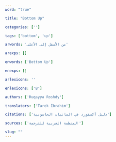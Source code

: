 ```yaml
---
word: "true"

title: "Bottom Up"

categories: ['']

tags: ['bottom', 'up']

arwords: 'من اﻷسفل إلى اﻷعلى'

arexps: []

enwords: ['Bottom Up']

enexps: []

arlexicons: ''

enlexicons: ['B']

authors: ['Ruqayya Roshdy']

translators: ['Tarek Ibrahim']

citations: ['دليل أكسفورد في السانيات الحاسوبية']

sources: ['المنظمة العربية للترجمة']

slug: ""
---
```

